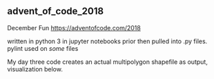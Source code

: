 ## advent_of_code_2018
December Fun
https://adventofcode.com/2018

written in python 3 in jupyter notebooks prior then pulled into .py files.  
pylint used on *some* files

My day three code creates an actual multipolygon shapefile as output,
visualization below.

